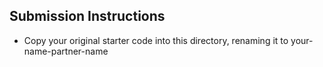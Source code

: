 ## Submission Instructions
- Copy your original starter code into this directory, renaming it to your-name-partner-name
